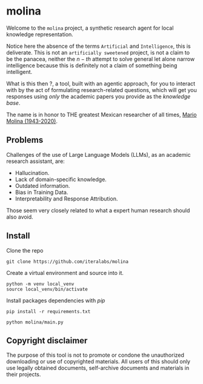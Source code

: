 # molina

Welcome to the `molina` project, a synthetic research agent for local knowledge representation.

Notice here the absence of the terms `Artificial` and `Intelligence`, this is deliverate.
This is not an `artificially sweetened` project, is not a claim to be the panacea, neither 
the $n-th$ attempt to solve general let alone narrow intelligence because this is definitely
not a claim of something being intelligent. 

What is this then ?, a tool, built with an agentic approach, for you to interact with by the 
act of formulating research-related questions, which will get you responses using *only* the 
academic papers you provide as the *knowledge base*.

The name is in honor to THE greatest Mexican researcher of all times, [Mario Molina (1943-2020)](https://es.wikipedia.org/wiki/Mario_Molina_(químico)).

## Problems

Challenges of the use of Large Language Models (LLMs), as an academic research assistant, are:  

- Hallucination.
- Lack of domain-specific knowledge.
- Outdated information.
- Bias in Training Data.
- Interpretability and Response Attribution.

Those seem very closely related to what a expert human research should also avoid.

## Install

Clone the repo

```shell
git clone https://github.com/iteralabs/molina
```

Create a virtual environment and source into it.

```shell
python -m venv local_venv
source local_venv/bin/activate
```

Install packages dependencies with *pip*


```shell
pip install -r requirements.txt
```

```shell
python molina/main.py
```

## Copyright disclaimer

The purpose of this tool is not to promote or condone the unauthorized downloading or use of copyrighted materials. All users of this should only use legally obtained documents, self-archive documents and materials in their projects.

